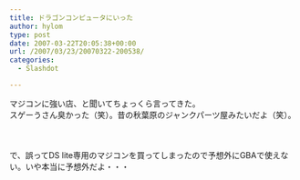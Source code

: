 ```yaml
---
title: ドラゴンコンピュータにいった
author: hylom
type: post
date: 2007-03-22T20:05:38+00:00
url: /2007/03/23/20070322-200538/
categories:
  - Slashdot

---
```

マジコンに強い店、と聞いてちょっくら言ってきた。   
スゲーうさん臭かった（笑）。昔の秋葉原のジャンクパーツ屋みたいだよ（笑）。</br>  
</br>   
で、誤ってDS lite専用のマジコンを買ってしまったので予想外にGBAで使えない。いや本当に予想外だよ・・・</br>  
</br>